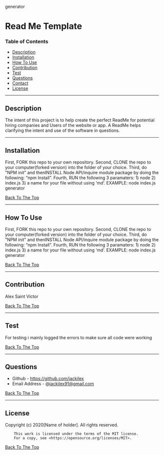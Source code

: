 generator
# Read Me Template

### Table of Contents
- [Description](#description)
- [Installation](#how-to-use)
- [How To Use](#how-to-use)
- [Contribution](#contribution)
- [Test](#test)
- [Questions](#questions)
- [Contact](#contact)
- [License](#license)

---

## Description
The intent of this project is to help create the perfect ReadMe for potential hiring companies and Users of the website or app. A ReadMe helps clarifying the intent and use of the software in questions. 


---
## Installation
First, FORK this repo to your own repository. Second, CLONE the repo to your computer(forked version) into the folder of your choice. Third, do "NPM init" and thenINSTALL Node API/inquire module package by doing the following: “npm Install”. Fourth, RUN the following 3 paramaters: 1) node 2) index.js 3) a name for your file without using ‘md’. EXAMPLE: node index.js generator 


[Back To The Top](#read-me-template)

---

## How To Use
First, FORK this repo to your own repository. Second, CLONE the repo to your computer(forked version) into the folder of your choice. Third, do "NPM init" and thenINSTALL Node API/inquire module package by doing the following: “npm Install”. Fourth, RUN the following 3 paramaters: 1) node 2) index.js 3) a name for your file without using ‘md’. EXAMPLE: node index.js generator 

[Back To The Top](#read-me-template)

---
## Contribution
Alex Saint Victor

[Back To The Top](#read-me-template)

---

## Test
For testing i mainly logged the errors to make sure all code were working

[Back To The Top](#read-me-template)

---

## Questions
- Github - https://github.com/jackilex
- Email Address - @jackilex91@gmail.com

[Back To The Top](#read-me-template)

---

## License
Copyright (c) 2020[Name of holder]. All rights reserved.
        
        This work is licensed under the terms of the MIT license.  
        For a copy, see <https://opensource.org/licenses/MIT>.

[Back To The Top](#read-me-template)
